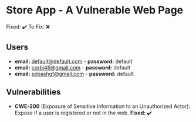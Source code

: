 # Store App - A Vulnerable Web Page

Fixed: :heavy_check_mark:
To Fix: :x:

## Users
* **email:** default@default.com - **password:** default
* **email:** corbi46@gmail.com - **password:** default
* **email:** sebashgt@gmail.com - **password:** default

## Vulnerabilities
* **CWE-200** (Exposure of Sensitive Information to an Unauthorized Actor): Expose if a user is registered or not in the web. **Fixed:** :heavy_check_mark:
